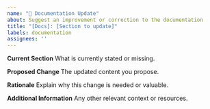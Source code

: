 ```yaml
---
name: "📖 Documentation Update"
about: Suggest an improvement or correction to the documentation
title: "[Docs]: [Section to update]"
labels: documentation
assignees: ''
---
```


**Current Section**
What is currently stated or missing.

**Proposed Change**
The updated content you propose.

**Rationale**
Explain why this change is needed or valuable.

**Additional Information**
Any other relevant context or resources.
